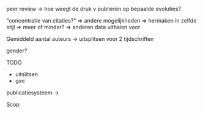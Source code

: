 peer review -> hoe weegt de druk v publieren op bepaalde evoluties?

"concentratie van citaties?" 
	=> andere mogelijkheden
	=> hermaken in zelfde stijl
	=> meer of minder?
	=> anderen data uithalen voor 
	
Gemiddeld aantal auteurs -> uitsplitsen voor 2 tijdschriften 

gender?

TODO
* uitslitsen
* gini

publicatiesysteem -> 





Scop	